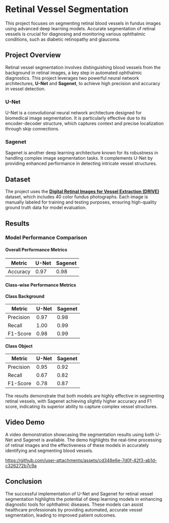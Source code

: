# Retinal Vessel Segmentation

This project focuses on segmenting retinal blood vessels in fundus images using advanced deep learning models. Accurate segmentation of retinal vessels is crucial for diagnosing and monitoring various ophthalmic conditions, such as diabetic retinopathy and glaucoma.

## Project Overview

Retinal vessel segmentation involves distinguishing blood vessels from the background in retinal images, a key step in automated ophthalmic diagnostics. This project leverages two powerful neural network architectures, **U-Net** and **Sagenet**, to achieve high precision and accuracy in vessel detection.

### U-Net

U-Net is a convolutional neural network architecture designed for biomedical image segmentation. It is particularly effective due to its encoder-decoder structure, which captures context and precise localization through skip connections.

### Sagenet

Sagenet is another deep learning architecture known for its robustness in handling complex image segmentation tasks. It complements U-Net by providing enhanced performance in detecting intricate vessel structures.

## Dataset

The project uses the **[Digital Retinal Images for Vessel Extraction (DRIVE)](https://drive.grand-challenge.org/)** dataset, which includes 40 color fundus photographs. Each image is manually labeled for training and testing purposes, ensuring high-quality ground truth data for model evaluation.

## Results

### Model Performance Comparison

#### Overall Performance Metrics

| Metric   | U-Net | Sagenet |
|----------|-------|---------|
| Accuracy | 0.97  | 0.98    |

#### Class-wise Performance Metrics

**Class Background**

| Metric    | U-Net | Sagenet |
|-----------|-------|---------|
| Precision | 0.97  | 0.98    |
| Recall    | 1.00  | 0.99    |
| F1-Score  | 0.98  | 0.99    |

**Class Object**

| Metric    | U-Net | Sagenet |
|-----------|-------|---------|
| Precision | 0.95  | 0.92    |
| Recall    | 0.67  | 0.82    |
| F1-Score  | 0.78  | 0.87    |


The results demonstrate that both models are highly effective in segmenting retinal vessels, with Sagenet achieving slightly higher accuracy and F1 score, indicating its superior ability to capture complex vessel structures.

## Video Demo
A video demonstration showcasing the segmentation results using both U-Net and Sagenet is available. The demo highlights the real-time processing of retinal images and the effectiveness of these models in accurately identifying and segmenting blood vessels.



https://github.com/user-attachments/assets/cd348e6e-7d0f-42f3-ab1d-c326272b7c9a


## Conclusion

The successful implementation of U-Net and Sagenet for retinal vessel segmentation highlights the potential of deep learning models in enhancing diagnostic tools for ophthalmic diseases. These models can assist healthcare professionals by providing automated, accurate vessel segmentation, leading to improved patient outcomes.

